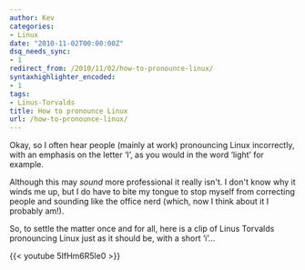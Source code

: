 ```yaml
---
author: Kev
categories:
- Linux
date: "2010-11-02T00:00:00Z"
dsq_needs_sync:
- 1
redirect_from: /2010/11/02/how-to-pronounce-linux/
syntaxhighlighter_encoded:
- 1
tags:
- Linus-Torvalds
title: How to pronounce Linux
url: /how-to-pronounce-linux/
---
```

Okay, so I often hear people (mainly at work) pronouncing Linux incorrectly, with an emphasis on the letter &#8216;I&#8217;, as you would in the word &#8216;light&#8217; for example.

Although this may *sound* more professional it really isn't. I don't know why it winds me up, but I do have to bite my tongue to stop myself from correcting people and sounding like the office nerd (which, now I think about it I probably am!).

So, to settle the matter once and for all, here is a clip of Linus Torvalds pronouncing Linux just as it should be, with a short &#8216;i&#8217;&#8230;

{{< youtube 5IfHm6R5le0 >}}

